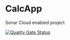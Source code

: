 # CalcApp
Sonar Cloud enabled project 

[![Quality Gate Status](https://sonarcloud.io/api/project_badges/measure?project=FAVOUR_CalcApp&metric=alert_status)](https://sonarcloud.io/summary/new_code?id=FAVOUR_CalcApp)
